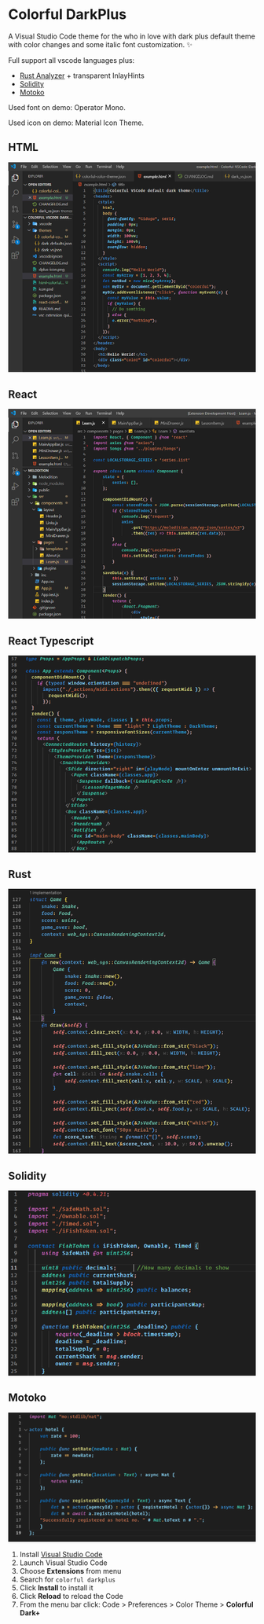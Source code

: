 # Colorful DarkPlus

A Visual Studio Code theme for the who in love with dark plus default theme with color changes and some italic font customization. ✨

Full support all vscode languages plus:

- [Rust Analyzer](https://marketplace.visualstudio.com/items?itemName=rust-lang.rust-analyzer) + transparent InlayHints
- [Solidity](https://marketplace.visualstudio.com/items?itemName=JuanBlanco.solidity)
- [Motoko](https://marketplace.visualstudio.com/items?itemName=dfinity-foundation.vscode-motoko)

Used font on demo: Operator Mono.

Used icon on demo: Material Icon Theme.

## HTML

![HTML Screen](html-colorful.jpg)

## React

![React Screen](react-colorful.jpg)

## React Typescript

![React-ts Screen](typescript.png)

## Rust

![Rust Screen](rust.png)

## Solidity

![Solidity Screen](solidity.png)

## Motoko

![Motoko Screen](motoko.png)

1.  Install [Visual Studio Code](https://code.visualstudio.com/)
2.  Launch Visual Studio Code
3.  Choose **Extensions** from menu
4.  Search for `colorful darkplus`
5.  Click **Install** to install it
6.  Click **Reload** to reload the Code
7.  From the menu bar click: Code > Preferences > Color Theme > **Colorful Dark+**
